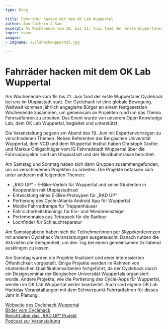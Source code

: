 ```yaml
---
type: blog

title: Fahrräder hacken mit dem OK Lab Wuppertal
author: Ann-Cathrin & Sam
excerpt: Am Wochenende vom 19. bis 21. Juni fand der erste Wuppertaler Cyclehack bei uns im Utopiastadt statt.
topic: event
images:
- imgname: cyclehackwuppertal.jpg

---
```


# Fahrräder hacken mit dem OK Lab Wuppertal

Am Wochenende vom 19. bis 21. Juni fand der erste Wuppertaler Cyclehack bei uns im Utopiastadt statt. Der Cyclehack ist eine globale Bewegung. Weltweit kommen jährlich engagierte Bürger an einem festgesetzten Wochenende zusammen, um gemeinsam an Projekten rund um das Thema Fahrradfahren zu arbeiten. Das Event wurde von unserem Open Knowledge Lab, dem OK Lab Wuppertal, begleitet und unterstützt.

Die Veranstaltung begann am Abend des 19. Juni mit Expertenvorträgen zu verschiedenen Themen. Neben Referenten der Bergischen Universität Wuppertal, dem VCD und dem Wuppertal Institut haben Christoph Grothe und Markus Ohligschläger vom IG Fahrradstadt Wuppertal über die Fahrradprojekte rund um Utopiastadt und der Nordbahntrasse berichtet.

Am Samstag und Sonntag haben sich dann Gruppen zusammengefunden, um an verschiedenen Projekten zu arbeiten. Die Projekte befassen sich unter anderem mit folgenden Themen:

* „RAD UP“ - E-Bike-Verleih für Wuppertal und seine Studenten in Kooperation mit Utopiastadtrad
* Entwicklung eines E-Bike-Protoypen für „RAD UP“
* Portierung des Cycle-Atlanta Android App für Wuppertal
* Mobile Fahrradrampe für Treppenhäuser
* Fahrsicherheitstrainings für Ein- und Wiedereinsteiger
* Portemonnaies aus Tetrapack für die Radtour
* Lochfinder für Schlauchreparatur

Am Samstagabend haben sich die TeilnehmerInnen per Skypekonferenzen mit anderen Cyclehack Veranstaltungen ausgetauscht. Danach nutzen die Aktivisten die Gelegenheit, um den Tag bei einem gemeinsamen Grillabend ausklingen zu lassen.

Am Sonntag wurden die Projekte finalisiert und einer interessierten Öffentlichkeit vorgestellt. Einige Projekte werden im Rahmen von studentischen Qualifikationsarbeiten fortgeführt, da der Cyclehack durch ein Designseminar der Bergischen Universität Wuppertals organisiert wurde. Andere Projekte, wie die Portierung des Cycle-Apps für Wuppertal, werden im OK Lab Wuppertal weiter bearbeitet. Auch sind eigene OK Lab Hackday Veranstaltungen mit dem Schwerpunkt Fahrradfahren für dieses Jahr in Planung.

[Webseite des Cyclehack Wuppertal][]<br>
[Bilder vom Cyclehack][]<br>
[Bericht über das „RAD UP“ Projekt][]<br>
[Podcast zur Veranstaltung][]<br>

[Webseite des Cyclehack Wuppertal]: http://cyclehack-wuppertal.de/
[Bilder vom Cyclehack]: https://flic.kr/s/aHskdEKuPb
[Bericht über das „RAD UP“ Projekt]: http://cyclehack-wuppertal.de/projekt-rad-up-geht-in-naechste-entwicklungsphase/
[Podcast zur Veranstaltung]: https://podcast.uni-wuppertal.de/?powerpress_pinw=5279-podcast
